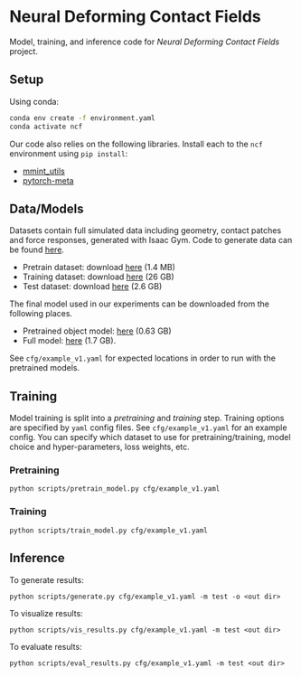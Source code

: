 # Neural Deforming Contact Fields

Model, training, and inference code for *Neural Deforming Contact Fields* project.

## Setup

Using conda:
```bash
conda env create -f environment.yaml
conda activate ncf
```

Our code also relies on the following libraries. Install each to the `ncf` environment using `pip install`:

* [mmint_utils](https://github.com/MMintLab/mmint_utils)
* [pytorch-meta](https://github.com/tristandeleu/pytorch-meta)

## Data/Models

Datasets contain full simulated data including geometry, contact patches and 
force responses, generated with Isaac Gym. Code to generate data can be found [here](https://github.com/MMintLab/ndcf_envs).

* Pretrain dataset: download [here](https://www.dropbox.com/s/ygp3lz09gn1183m/nominal_0.pkl.gzip?dl=0) (1.4 MB)
* Training dataset: download [here](https://www.dropbox.com/s/bllhkpm1f6fknrq/combine_train_proc.zip?dl=0) (26 GB)
* Test dataset: download [here](https://www.dropbox.com/s/2yopvlgudax3t8c/combine_test_proc.zip?dl=0) (2.6 GB)

The final model used in our experiments can be downloaded from the following places.

* Pretrained object model: [here](https://www.dropbox.com/s/81woclhrgejtb43/pretrain_v4.zip?dl=0) (0.63 GB)
* Full model: [here](https://www.dropbox.com/s/ah2uqormcx8fcmq/model_v3.zip?dl=0) (1.7 GB).

See `cfg/example_v1.yaml` for expected locations in order to run with the pretrained models.

## Training

Model training is split into a *pretraining* and *training* step. Training options are specified by
`yaml` config files. See `cfg/example_v1.yaml` for an example config. You can specify which
dataset to use for pretraining/training, model choice and hyper-parameters, loss weights, etc.

### Pretraining

```
python scripts/pretrain_model.py cfg/example_v1.yaml
```

### Training

```
python scripts/train_model.py cfg/example_v1.yaml
```

## Inference

To generate results:
```
python scripts/generate.py cfg/example_v1.yaml -m test -o <out dir>
```

To visualize results:
```
python scripts/vis_results.py cfg/example_v1.yaml -m test <out dir>
```

To evaluate results:
```
python scripts/eval_results.py cfg/example_v1.yaml -m test <out dir>
```